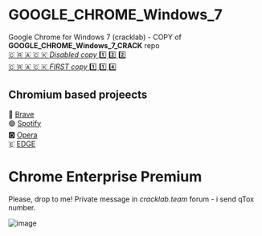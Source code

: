 # GOOGLE_CHROME_Windows_7
Google Chrome for Windows 7 (cracklab) - COPY of **GOOGLE_CHROME_Windows_7_CRACK** repo  
[🇨 🇷 🇦 🇨 🇰 *Disabled copy* 1️⃣ 2️⃣ 2️⃣](https://github.com/Blaukovitch/GOOGLE_CHROME_Windows_7/releases/tag/copy)  
[🇨 🇷 🇦 🇨 🇰 *FIRST copy*    1️⃣ 1️⃣ 4️⃣](https://github.com/Blaukovitch/GOOGLE_CHROME_Windows_7/releases/tag/Chrome_114)

## Chromium based projeects
🦁 [Brave](https://github.com/Blaukovitch/GOOGLE_CHROME_Windows_7/releases/tag/Brave_123)  
🟢 [Spotify](https://github.com/Blaukovitch/GOOGLE_CHROME_Windows_7/releases/tag/spotify_new)  
🅾️ [Opera](https://github.com/Blaukovitch/GOOGLE_CHROME_Windows_7/releases/tag/Opera_modern)  
🇪 [EDGE](https://github.com/Blaukovitch/GOOGLE_CHROME_Windows_7/releases/tag/EDGE_125)
# Chrome Enterprise Premium 
Please, drop to me!  Private message in _cracklab.team_ forum - i send qTox number.  


![image](https://github.com/Blaukovitch/GOOGLE_CHROME_Windows_7/assets/116763547/11196e61-b034-4a02-bfb2-7464b1be1658)
